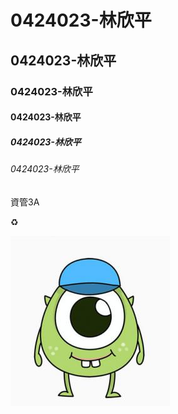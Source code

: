 # 0424023-林欣平
## 0424023-林欣平
### 0424023-林欣平
#### 0424023-林欣平
##### 0424023-林欣平
###### 0424023-林欣平
資管3A

:recycle:

![IMAGE](123.jpg)
